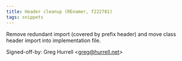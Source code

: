 ```yaml
---
title: Header cleanup (REnamer, f222781)
tags: snippets
---
```


Remove redundant import (covered by prefix header) and move class header import into implementation file.

Signed-off-by: Greg Hurrell &lt;greg@hurrell.net&gt;
